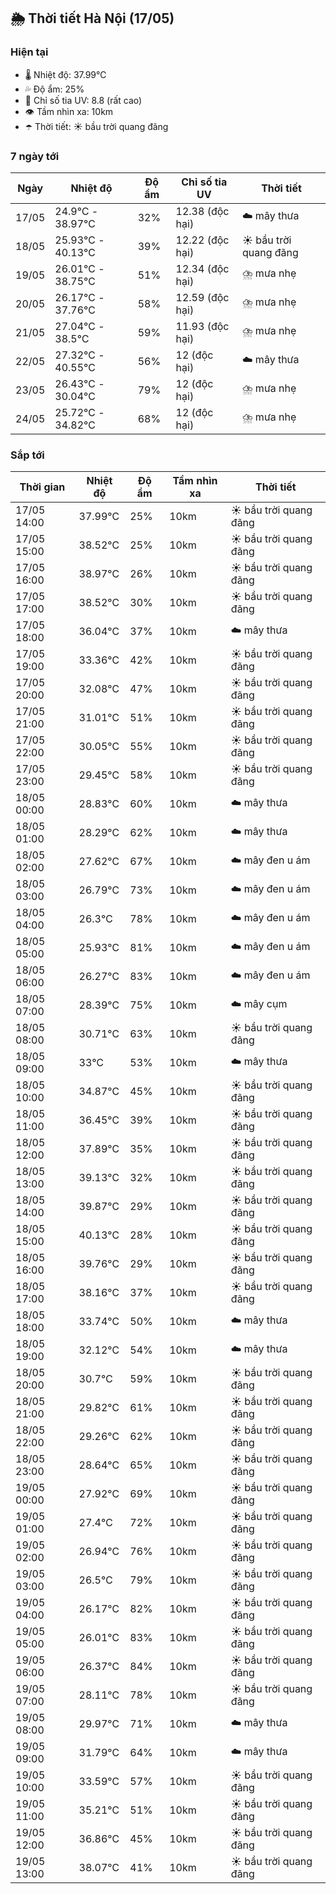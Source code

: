 ## 🌦️ Thời tiết Hà Nội (17/05)

### Hiện tại

- 🌡️ Nhiệt độ: 37.99℃
- 💦 Độ ẩm: 25%
- 🌟 Chỉ số tia UV: 8.8 (rất cao)
- 👁️ Tầm nhìn xa: 10km
- ☂️ Thời tiết: ☀️ bầu trời quang đãng

### 7 ngày tới

| Ngày | Nhiệt độ | Độ ẩm | Chỉ số tia UV | Thời tiết |
| --- | --- | --- | --- | --- |
| 17/05 | 24.9℃ - 38.97℃ | 32% | 12.38 (độc hại) | ☁️ mây thưa |
| 18/05 | 25.93℃ - 40.13℃ | 39% | 12.22 (độc hại) | ☀️ bầu trời quang đãng |
| 19/05 | 26.01℃ - 38.75℃ | 51% | 12.34 (độc hại) | ⛈️ mưa nhẹ |
| 20/05 | 26.17℃ - 37.76℃ | 58% | 12.59 (độc hại) | ⛈️ mưa nhẹ |
| 21/05 | 27.04℃ - 38.5℃ | 59% | 11.93 (độc hại) | ⛈️ mưa nhẹ |
| 22/05 | 27.32℃ - 40.55℃ | 56% | 12 (độc hại) | ☁️ mây thưa |
| 23/05 | 26.43℃ - 30.04℃ | 79% | 12 (độc hại) | ⛈️ mưa nhẹ |
| 24/05 | 25.72℃ - 34.82℃ | 68% | 12 (độc hại) | ⛈️ mưa nhẹ |

### Sắp tới

| Thời gian | Nhiệt độ | Độ ẩm | Tầm nhìn xa | Thời tiết |
| --- | --- | --- | --- | --- |
| 17/05 14:00 | 37.99℃ | 25% | 10km | ☀️ bầu trời quang đãng |
| 17/05 15:00 | 38.52℃ | 25% | 10km | ☀️ bầu trời quang đãng |
| 17/05 16:00 | 38.97℃ | 26% | 10km | ☀️ bầu trời quang đãng |
| 17/05 17:00 | 38.52℃ | 30% | 10km | ☀️ bầu trời quang đãng |
| 17/05 18:00 | 36.04℃ | 37% | 10km | ☁️ mây thưa |
| 17/05 19:00 | 33.36℃ | 42% | 10km | ☀️ bầu trời quang đãng |
| 17/05 20:00 | 32.08℃ | 47% | 10km | ☀️ bầu trời quang đãng |
| 17/05 21:00 | 31.01℃ | 51% | 10km | ☀️ bầu trời quang đãng |
| 17/05 22:00 | 30.05℃ | 55% | 10km | ☀️ bầu trời quang đãng |
| 17/05 23:00 | 29.45℃ | 58% | 10km | ☀️ bầu trời quang đãng |
| 18/05 00:00 | 28.83℃ | 60% | 10km | ☁️ mây thưa |
| 18/05 01:00 | 28.29℃ | 62% | 10km | ☁️ mây thưa |
| 18/05 02:00 | 27.62℃ | 67% | 10km | ☁️ mây đen u ám |
| 18/05 03:00 | 26.79℃ | 73% | 10km | ☁️ mây đen u ám |
| 18/05 04:00 | 26.3℃ | 78% | 10km | ☁️ mây đen u ám |
| 18/05 05:00 | 25.93℃ | 81% | 10km | ☁️ mây đen u ám |
| 18/05 06:00 | 26.27℃ | 83% | 10km | ☁️ mây đen u ám |
| 18/05 07:00 | 28.39℃ | 75% | 10km | ☁️ mây cụm |
| 18/05 08:00 | 30.71℃ | 63% | 10km | ☀️ bầu trời quang đãng |
| 18/05 09:00 | 33℃ | 53% | 10km | ☁️ mây thưa |
| 18/05 10:00 | 34.87℃ | 45% | 10km | ☀️ bầu trời quang đãng |
| 18/05 11:00 | 36.45℃ | 39% | 10km | ☀️ bầu trời quang đãng |
| 18/05 12:00 | 37.89℃ | 35% | 10km | ☀️ bầu trời quang đãng |
| 18/05 13:00 | 39.13℃ | 32% | 10km | ☀️ bầu trời quang đãng |
| 18/05 14:00 | 39.87℃ | 29% | 10km | ☀️ bầu trời quang đãng |
| 18/05 15:00 | 40.13℃ | 28% | 10km | ☀️ bầu trời quang đãng |
| 18/05 16:00 | 39.76℃ | 29% | 10km | ☀️ bầu trời quang đãng |
| 18/05 17:00 | 38.16℃ | 37% | 10km | ☀️ bầu trời quang đãng |
| 18/05 18:00 | 33.74℃ | 50% | 10km | ☁️ mây thưa |
| 18/05 19:00 | 32.12℃ | 54% | 10km | ☁️ mây thưa |
| 18/05 20:00 | 30.7℃ | 59% | 10km | ☀️ bầu trời quang đãng |
| 18/05 21:00 | 29.82℃ | 61% | 10km | ☀️ bầu trời quang đãng |
| 18/05 22:00 | 29.26℃ | 62% | 10km | ☀️ bầu trời quang đãng |
| 18/05 23:00 | 28.64℃ | 65% | 10km | ☀️ bầu trời quang đãng |
| 19/05 00:00 | 27.92℃ | 69% | 10km | ☀️ bầu trời quang đãng |
| 19/05 01:00 | 27.4℃ | 72% | 10km | ☀️ bầu trời quang đãng |
| 19/05 02:00 | 26.94℃ | 76% | 10km | ☀️ bầu trời quang đãng |
| 19/05 03:00 | 26.5℃ | 79% | 10km | ☀️ bầu trời quang đãng |
| 19/05 04:00 | 26.17℃ | 82% | 10km | ☀️ bầu trời quang đãng |
| 19/05 05:00 | 26.01℃ | 83% | 10km | ☀️ bầu trời quang đãng |
| 19/05 06:00 | 26.37℃ | 84% | 10km | ☀️ bầu trời quang đãng |
| 19/05 07:00 | 28.11℃ | 78% | 10km | ☀️ bầu trời quang đãng |
| 19/05 08:00 | 29.97℃ | 71% | 10km | ☁️ mây thưa |
| 19/05 09:00 | 31.79℃ | 64% | 10km | ☁️ mây thưa |
| 19/05 10:00 | 33.59℃ | 57% | 10km | ☀️ bầu trời quang đãng |
| 19/05 11:00 | 35.21℃ | 51% | 10km | ☀️ bầu trời quang đãng |
| 19/05 12:00 | 36.86℃ | 45% | 10km | ☀️ bầu trời quang đãng |
| 19/05 13:00 | 38.07℃ | 41% | 10km | ☀️ bầu trời quang đãng |
